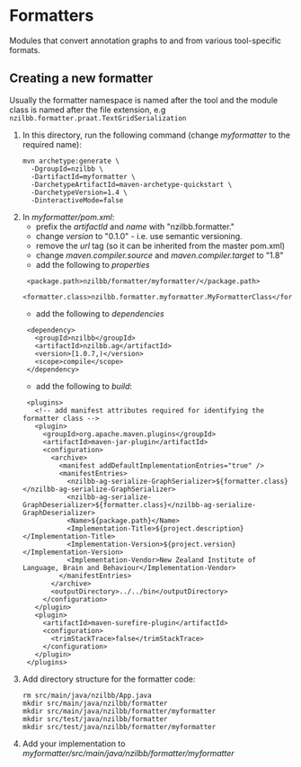 # Formatters

Modules that convert annotation graphs to and from various tool-specific formats.

## Creating a new formatter

Usually the formatter namespace is named after the tool and the module class is named after
the file extension, e.g `nzilbb.formatter.praat.TextGridSerialization`

1. In this directory, run the following command (change *myformatter* to the required name):
   ```
   mvn archetype:generate \
     -DgroupId=nzilbb \
     -DartifactId=myformatter \
     -DarchetypeArtifactId=maven-archetype-quickstart \
     -DarchetypeVersion=1.4 \
     -DinteractiveMode=false
   ```
2. In *myformatter/pom.xml*:  
   - prefix the *artifactId* and *name* with "nzilbb.formatter."
   - change *version* to "0.1.0" - i.e. use semantic versioning.
   - remove the *url* tag (so it can be inherited from the master pom.xml)
   - change *maven.compiler.source* and *maven.compiler.target* to "1.8"
   - add the following to *properties*
   ```
    <package.path>nzilbb/formatter/myformatter/</package.path>
    <formatter.class>nzilbb.formatter.myformatter.MyFormatterClass</formatter.class>
   ```
   - add the following to *dependencies*
   ```
    <dependency>
      <groupId>nzilbb</groupId>
      <artifactId>nzilbb.ag</artifactId>
      <version>[1.0.7,)</version>
      <scope>compile</scope>
    </dependency>
   ```
   - add the following to *build*:
   ```
    <plugins>
      <!-- add manifest attributes required for identifying the formatter class -->
      <plugin>
        <groupId>org.apache.maven.plugins</groupId>
        <artifactId>maven-jar-plugin</artifactId>
        <configuration>
          <archive>
            <manifest addDefaultImplementationEntries="true" />
            <manifestEntries>
              <nzilbb-ag-serialize-GraphSerializer>${formatter.class}</nzilbb-ag-serialize-GraphSerializer>
              <nzilbb-ag-serialize-GraphDeserializer>${formatter.class}</nzilbb-ag-serialize-GraphDeserializer>
              <Name>${package.path}</Name>
              <Implementation-Title>${project.description}</Implementation-Title>
              <Implementation-Version>${project.version}</Implementation-Version>
              <Implementation-Vendor>New Zealand Institute of Language, Brain and Behaviour</Implementation-Vendor>
            </manifestEntries>
          </archive>
          <outputDirectory>../../bin</outputDirectory>
        </configuration>
      </plugin>
      <plugin>
        <artifactId>maven-surefire-plugin</artifactId>
        <configuration>
          <trimStackTrace>false</trimStackTrace>
        </configuration>
      </plugin>
    </plugins>    
   ```
3. Add directory structure for the formatter code:
   ```
   rm src/main/java/nzilbb/App.java
   mkdir src/main/java/nzilbb/formatter
   mkdir src/main/java/nzilbb/formatter/myformatter
   mkdir src/test/java/nzilbb/formatter
   mkdir src/test/java/nzilbb/formatter/myformatter
   ```
4. Add your implementation to *myformatter/src/main/java/nzilbb/formatter/myformatter*